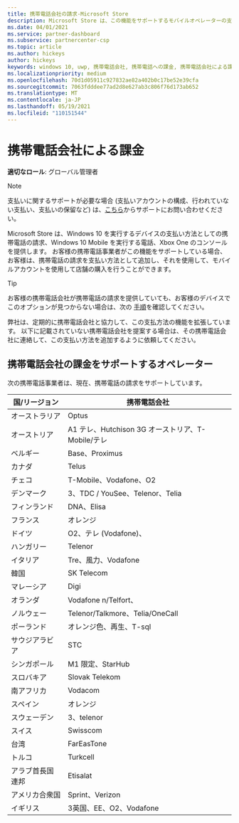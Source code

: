 ```yaml
---
title: 携帯電話会社の請求-Microsoft Store
description: Microsoft Store は、この機能をサポートするモバイルオペレーターの支払い方法として携帯電話の課金を提供します。
ms.date: 04/01/2021
ms.service: partner-dashboard
ms.subservice: partnercenter-csp
ms.topic: article
ms.author: hickeys
author: hickeys
keywords: windows 10, uwp, 携帯電話会社, 携帯電話への課金, 携帯電話会社による課金
ms.localizationpriority: medium
ms.openlocfilehash: 70d1d05911c927832ae82a402b0c17be52e39cfa
ms.sourcegitcommit: 7063fdddee77ad2d8e627ab3c806f76d173ab652
ms.translationtype: MT
ms.contentlocale: ja-JP
ms.lasthandoff: 05/19/2021
ms.locfileid: "110151544"
---
```

# <a name="mobile-operator-billing"></a>携帯電話会社による課金

**適切なロール**: グローバル管理者

> [!NOTE]
> 支払いに関するサポートが必要な場合 (支払いアカウントの構成、行われていない支払い、支払いの保留など) は、[こちら](https://developer.microsoft.com/windows/support)からサポートにお問い合わせください。

Microsoft Store は、Windows 10 を実行するデバイスの支払い方法としての携帯電話の請求、Windows 10 Mobile を実行する電話、Xbox One のコンソールを提供します。 お客様の携帯電話事業者がこの機能をサポートしている場合、お客様は、携帯電話の請求を支払い方法として追加し、それを使用して、モバイルアカウントを使用して店舗の購入を行うことができます。

> [!TIP]
> お客様の携帯電話会社が携帯電話の請求を提供していても、お客様のデバイスでこのオプションが見つからない場合は、次の [手順](https://support.microsoft.com/instantanswers/b25d6dd6-fb8b-3710-1e13-4d30eb01b51f)を確認してください。

弊社は、定期的に携帯電話会社と協力して、この支払方法の機能を拡張しています。 以下に記載されていない携帯電話会社を提案する場合は、その携帯電話会社に連絡して、この支払い方法を追加するように依頼してください。

## <a name="operators-that-support-mobile-operator-billing"></a>携帯電話会社の課金をサポートするオペレーター

次の携帯電話事業者は、現在、携帯電話の請求をサポートしています。

| 国/リージョン       | 携帯電話会社                                        |
|----------------------|---------------------------------------------------------|
| オーストラリア            | Optus                                                   |
| オーストリア              | A1 テレ、Hutchison 3G オーストリア、T-Mobile/テレ  |
| ベルギー              | Base、Proximus                                          |
| カナダ               | Telus                                                   |
| チェコ              | T-Mobile、Vodafone、O2                                  |
| デンマーク              | 3、TDC / YouSee、Telenor、Telia                         |
| フィンランド              | DNA、Elisa                                              |
| フランス               | オレンジ                                                  |
| ドイツ              | O2、テレ (Vodafone)、                       |
| ハンガリー              | Telenor                                                 |
| イタリア                | Tre、風力、Vodafone                                     |
| 韓国                | SK Telecom                                              |
| マレーシア             | Digi                                                    |
| オランダ          | Vodafone n/Telfort、                                 |
| ノルウェー               | Telenor/Talkmore、Telia/OneCall                     |
| ポーランド               | オレンジ色、再生、T-sql                                  |
| サウジアラビア         | STC                                                     |
| シンガポール            | M1 限定、StarHub                                     |
| スロバキア             | Slovak Telekom                                          |
| 南アフリカ         | Vodacom                                                 |
| スペイン                | オレンジ                                                  |
| スウェーデン               | 3、telenor                                              |
| スイス          | Swisscom                                       |
| 台湾               | FarEasTone                                              |
| トルコ               | Turkcell                                                |
| アラブ首長国連邦 | Etisalat                                                |
| アメリカ合衆国        | Sprint、Verizon                                         |
| イギリス       | 3英国、EE、O2、Vodafone                                 |
